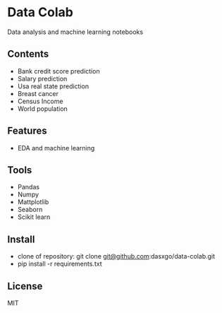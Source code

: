 # **Data Colab**
Data analysis and machine learning notebooks

## **Contents**
- Bank credit score prediction
- Salary prediction
- Usa real state prediction
- Breast cancer
- Census Income
- World population

## **Features**
- EDA and machine learning

## **Tools**
- Pandas
- Numpy
- Mattplotlib
- Seaborn
- Scikit learn

## **Install**
- clone of repository: git clone git@github.com:dasxgo/data-colab.git
- pip install -r requirements.txt
  
## **License** 
MIT





